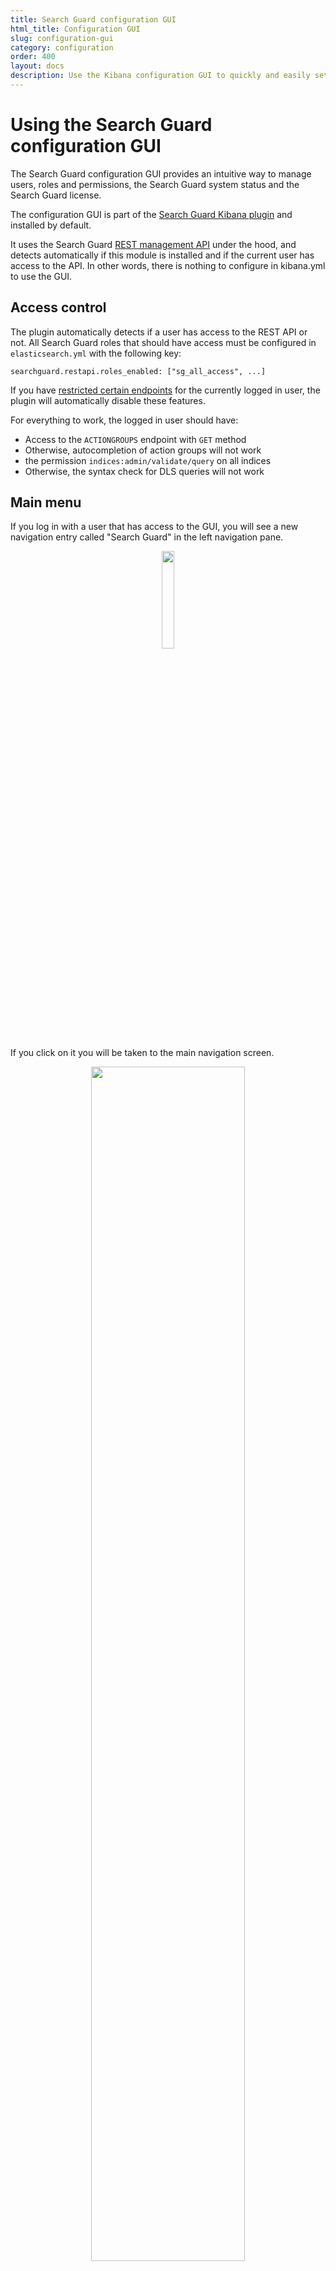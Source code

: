 ```yaml
---
title: Search Guard configuration GUI
html_title: Configuration GUI
slug: configuration-gui
category: configuration
order: 400
layout: docs
description: Use the Kibana configuration GUI to quickly and easily setup and configure Search Guard.
---
```

<!---
Copryight 2017 floragunn GmbH
-->

# Using the Search Guard configuration GUI

The Search Guard configuration GUI provides an intuitive way to manage users, roles and permissions, the Search Guard system status and the Search Guard license.

The configuration GUI is part of the [Search Guard Kibana plugin](kibana_installation.md) and installed by default.

It uses the Search Guard [REST management API](restapi_api_access.md) under the hood, and detects automatically if this module is installed and if the current user has access to the API. In other words, there is nothing to configure in kibana.yml to use the GUI.

## Access control

The plugin automatically detects if a user has access to the REST API or not. All Search Guard roles that should have access must be configured in `elasticsearch.yml` with the following key:

```
searchguard.restapi.roles_enabled: ["sg_all_access", ...]
```

If you have [restricted certain endpoints](restapi_api_access.md) for the currently logged in user, the plugin will automatically disable these features.

For everything to work, the logged in user should have:

* Access to the `ACTIONGROUPS` endpoint with `GET` method
 * Otherwise, autocompletion of action groups will not work
* the permission `indices:admin/validate/query` on all indices
 * Otherwise, the syntax check for DLS queries will not work

## Main menu

If you log in with a user that has access to the GUI, you will see a new navigation entry called "Search Guard" in the left navigation pane.

<p align="center">
<img src="kibana_gui_nav.png" style="width: 20%" class="md_image"/>
</p>


If you click on it you will be taken to the main navigation screen.

<p align="center">
<img src="kibana_gui_main.png" style="width: 70%" class="md_image"/>
</p>

To edit user, roles and permissions click on:

* Action Groups: Edit action groups
* Roles Mappings: Map users, backend roles and hostnames to Search Guard roles
* Roles: Manage Search Guard roles, permissions, DLS/FLS and tenants
* Internal User Database: Add end edit users stored in the Internal User Database authentication backend

For managing Search Guard:

* Authentication & Authorization: Display the currently configured authentication and authorization modules and their settings
* License & System Info: Display the system status and the loaded modules, display and upload Search Guard licenses
* Purge Cache: Purge all Search Guard internal caches

## Listing Resources

If you click on any of the resources menu items, you will see a screen which lists all resources with additional infos. For example, the "Search Guard Roles" listing will display the cluster permissions, any indices with configured permissions and the tenants for each role.

<p align="center">
<img src="images/kibana_gui_list.png" style="width: 100%;border: 1px solid"/>
</p>

You can filter the list of resources and add a new resource by using the controls on the top of the table:

<p align="center">
<img src="kibana_gui_filterbar.png" style="width: 100%" class="md_image"/>
</p>

For each resource, you can decide to edit, clone or delete it by using the controls on the right:

<p align="center">
<img src="kibana_gui_edit_clone_delete.png" style="width: 20%" class="md_image"/>
</p>


## Reserved Resources

If a resource is reserved, it is marked underneath the resource name. You cannot edit or delete reserved resources. 

<p align="center">
<img src="kibana_gui_reserved.png" style="width: 20%" class="md_image"/>
</p>


If you want to mark or unmark a resource, you need to change the readonly flag in the respective configuration YAML file and upload the changes via `sgadmin`. Example:

```
sg_kibana_server:
  readonly: false
  ...
```

### Cloning Resources

If you want to copy any resource, including reserved resources, you can always use the "Clone" button.

## Editing Resources

Depending on the type of resource, the edit screens will look slightly different. Most settings are self-explanatory. 

### Permissions dialogue

With the permissions dialogue you can edit permissions for:

* Roles on cluster-level
* Roles on index level
* Action Groups

The recommended way to manage permissions is to use the pre-defined action groups that ship with Search Guard. If you want to edit permissions on a more fine-grained level, you can click on the "Advanced" checkbox will will let you edit single permissions.

<p align="center">
<img src="kibana_gui_permissions.png" style="width: 70%" class="md_image"/>
</p>

### Index- and Document-Type Permissions

To edit index-level permissions, you need to first select the index and the document type you want to edit permissions for. You can then so so in the permissions dialogue displayed below.

<p align="center">
<img src="kibana_index_level_permissions.png" style="width: 70%" class="md_image"/>
</p>

Note: Since documen types are deprecated in Elasticsearch 6, document type level permissions will be removed in Search Guard 7.

### Index- and Document-Type Permissions

If you want to add new index- and document-type permissions, click on the "Add new index and document Type" button. You need to enter and save the indexname and document-type name before you can configure the permissions.

<p align="center">
<img src="kibana_gui_add_index.png" style="width: 70%" class="md_image"/>
</p>

### Document- and Field-Level-Security

You can configure Document- and Field-Level-Security for each role and index separately. First, select the index you want to edit. 

You can then enter the Document-Level security in the text field under "Document Level Security Query". Clicking on the tick symbol will validate the query syntactically.

For Fiel-Level-Security you can list the fields, and specify if they should be included (white-listed) or excluded (black-listed).

<p align="center">
<img src="kibana_gui_dlsfls.png" style="width: 70%" class="md_image"/>
</p>

### Tenants

The "Tenants" tab on the edit roles screen allows you to add and remove tenants for any role. You can define whether the role should have read/write acess or read-only access to the tenant:

<p align="center">
<img src="kibana_gui_tenants.png" style="width: 70%" class="md_image"/>
</p>


## Authentication and Authorization settings

By clicking on the Authentication & Authorization navigation entry, you can display the currently configured authentication and authorization domains. Disabled domains are greyed out. By clicking on the arrow symbol besided any domain, you can display its configuration.

<p align="center">
<img src="kibana_gui_auth.png" style="width: 70%" class="md_image"/>
</p>

## License & System Status

The License & System Status displays the deployed Search Guard license, and also information about the loaded Search Guard modules and its version number.

By clicking on "Upload license" you can upload an Enterprise License to your cluster.

<p align="center">
<img src="kibana_gui_license.png" style="width: 70%" class="md_image"/>
</p>

## Purging the Cache

The "Purge Cache" button will purge all Search Guard internal caches on all nodes.